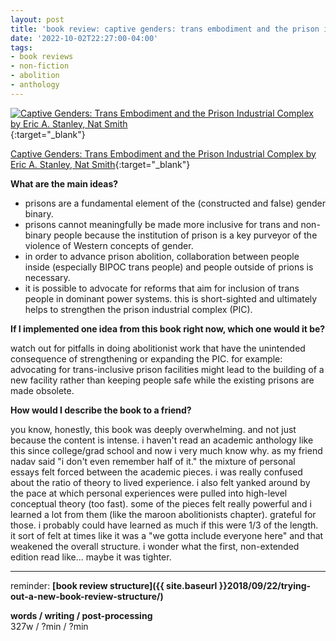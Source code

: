 ```yaml
---
layout: post
title: 'book review: captive genders: trans embodiment and the prison industrial complex'
date: '2022-10-02T22:27:00-04:00'
tags:
- book reviews
- non-fiction
- abolition
- anthology
--- 
```



[![Captive Genders: Trans Embodiment and the Prison Industrial Complex by Eric A. Stanley, Nat Smith](https://i.gr-assets.com/images/S/compressed.photo.goodreads.com/books/1328705853l/9954047.jpg)](https://www.goodreads.com/book/show/9954047-captive-genders#){:target="_blank"}

[Captive Genders: Trans Embodiment and the Prison Industrial Complex by Eric A. Stanley, Nat Smith](https://www.goodreads.com/book/show/9954047-captive-genders#){:target="_blank"}

<b>What are the main ideas?</b> 
* prisons are a fundamental element of the (constructed and false) gender binary.
* prisons cannot meaningfully be made more inclusive for trans and non-binary people because the institution of prison is a key purveyor of the violence of Western concepts of gender. 
* in order to advance prison abolition, collaboration between people inside (especially BIPOC trans people) and people outside of prions is necessary. 
* it is possible to advocate for reforms that aim for inclusion of trans people in dominant power systems. this is short-sighted and ultimately helps to strengthen the prison industrial complex (PIC). 



<b>If I implemented one idea from this book right now, which one would it be?</b>

watch out for pitfalls in doing abolitionist work that have the unintended consequence of strengthening or expanding the PIC. for example: advocating for trans-inclusive prison facilities might lead to the building of a new facility rather than keeping people safe while the existing prisons are made obsolete.

<b>How would I describe the book to a friend?</b>

you know, honestly, this book was deeply overwhelming. and not just because the content is intense. i haven't read an academic anthology like this since college/grad school and now i very much know why. as my friend nadav said "i don't even remember half of it." the mixture of personal essays felt forced between the academic pieces. i was really confused about the ratio of theory to lived experience. i also felt yanked around by the pace at which personal experiences were pulled into high-level conceptual theory (too fast). some of the pieces felt really powerful and i learned a lot from them (like the maroon abolitionists chapter). grateful for those. i probably could have learned as much if this were 1/3 of the length. it sort of felt at times like it was a "we gotta include everyone here" and that weakened the overall structure. i wonder what the first, non-extended edition read like... maybe it was tighter. 

---

reminder: **[book review structure]({{ site.baseurl }}2018/09/22/trying-out-a-new-book-review-structure/)**


<!-- &#042; = asterisk -->
<!-- &#039; = single quote '-->

**words / writing / post-processing**  
327w / ?min / ?min